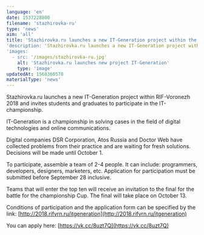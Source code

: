 ```yaml
---
language: 'en'
date: 1537228800
filename: 'stazhirovka-ru'
type: 'news'
aim: 'all'
title: 'Stazhirovka.ru launches a new IT-Generation project within the framework...'
'description: 'Stazhirovka.ru launches a new IT-Generation project within the framework of RIF-Voronezh 2018 and invites students and graduates to...'
'images:
  - src: '/images/stazhirovka-ru.jpg'
    alt: 'Stazhirovka.ru launches new project IT-Generation'
    type: 'image'
updatedAt: 1568360578
materialType: 'news'
---
```

Stazhirovka.ru launches a new IT-Generation project within RIF-Voronezh 2018 and invites students and graduates to participate in the IT-championship.

IT-Generation is a championship in solving cases in the field of digital technologies and online communications.

Digital companies DSR Corporation, Atos Russia and Doctor Web have collected problems from their practice and are waiting for fresh solutions. Decisions will be made until October 1.

To participate, assemble a team of 2-4 people. It can include: programmers, developers, designers, marketers, etc. Application for participation must be submitted before September 28 inclusive.

Teams that will enter the top ten will receive an invitation to the final for the battle for the championship Cup. The final will take place on October 13.

Conditions of participation and the application form can be specified by the link: [http://2018.rifvrn.ru/itgeneration](http://2018.rifvrn.ru/itgeneration)

You can apply here: [https://vk.cc/8uzt7Q](https://vk.cc/8uzt7Q)
